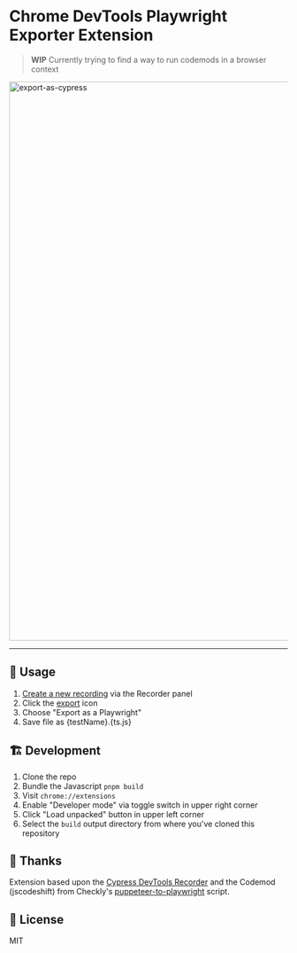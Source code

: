 # Chrome DevTools Playwright Exporter Extension

> **WIP** Currently trying to find a way to run codemods in a browser context

<img width="1009" alt="export-as-cypress" src="https://user-images.githubusercontent.com/5917927/185565270-2f3e9b34-4432-46a3-bafb-0cfe2e53377b.png">

---

## 👷 Usage

1. [Create a new recording](https://goo.gle/devtools-recorder#record) via the Recorder panel
2. Click the [export](https://goo.gle/devtools-recorder-eference/#export-flows) icon
3. Choose "Export as a Playwright"
4. Save file as {testName}.{ts.js}

## 🏗 Development

1. Clone the repo
2. Bundle the Javascript `pnpm build`
3. Visit `chrome://extensions`
4. Enable "Developer mode" via toggle switch in upper right corner
5. Click "Load unpacked" button in upper left corner
6. Select the `build` output directory from where you've cloned this repository

## 🙌 Thanks

Extension based upon the [Cypress DevTools Recorder](https://github.com/cypress-io/cypress-recorder-extension) and the Codemod (jscodeshift) from Checkly's [puppeteer-to-playwright](https://github.com/checkly/puppeteer-to-playwright) script.

## 📝 License

MIT
